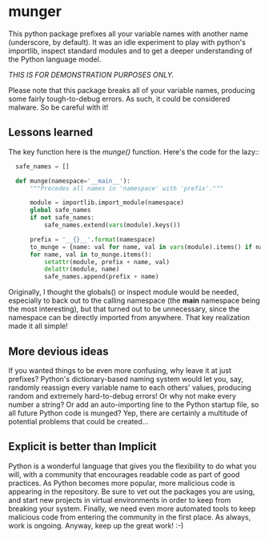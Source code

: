 # munger

This python package prefixes all your variable names with another name (underscore, by default).  It was an idle experiment to play with python's importlib, inspect standard modules and to get a deeper understanding of the Python language model.

*THIS IS FOR DEMONSTRATION PURPOSES ONLY.*

Please note that this package breaks all of your variable names, producing some fairly tough-to-debug errors.  As such, it could be considered malware.  So be careful with it!

## Lessons learned

The key function here is the *munge()* function.  Here's the code for the lazy::
```python
  safe_names = []

  def munge(namespace='__main__'):
      """Precedes all names in 'namespace' with 'prefix'."""

      module = importlib.import_module(namespace)
      global safe_names
      if not safe_names:
          safe_names.extend(vars(module).keys())

      prefix = '__{}__'.format(namespace)
      to_munge = {name: val for name, val in vars(module).items() if name not in safe_names}
      for name, val in to_munge.items():
          setattr(module, prefix + name, val)
          delattr(module, name)
          safe_names.append(prefix + name)
```

Originally, I thought the globals() or inspect module would be needed, especially to back out to the calling namespace (the __main__ namespace being the most interesting), but that turned out to be unnecessary, since the namespace can be directly imported from anywhere.  That key realization made it all simple!


## More devious ideas

If you wanted things to be even more confusing, why leave it at just prefixes?  Python's dictionary-based naming system would let you, say, randomly reassign every variable name to each others' values, producing random and extremely hard-to-debug errors!   Or why not make every number a string?  Or add an auto-importing line to the Python startup file, so all future Python code is munged?  Yep, there are certainly a multitude of potential problems that could be created...

## Explicit is better than Implicit

Python is a wonderful language that gives you the flexibility to do what you will, with a community that encourages readable code as part of good practices.  As Python becomes more popular, more malicious code is appearing in the repository.  Be sure to vet out the packages you are using, and start new projects in virtual environments in order to keep from breaking your system.  Finally, we need even more automated tools to keep malicious code from entering the community in the first place.  As always, work is ongoing.  Anyway, keep up the great work! :-)
